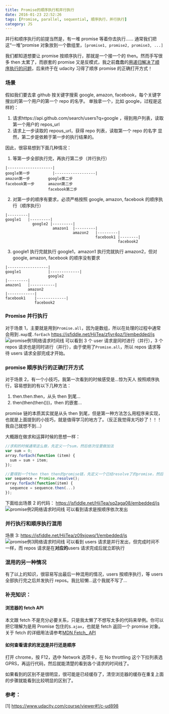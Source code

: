```yaml
---
title: Promise的顺序执行和并行执行
date: 2016-01-23 22:52:26
tags: [Promise, parallel, sequential, 顺序执行，并行执行]
category: JS
---
```


并行和顺序执行的前提当然是，有一堆 promise 等着你去执行……
通常我们把这“一堆”promise 对象放到一个数组里，`[promise1, promise2, promise3, ...]`

我们都知道想要让 promise 按顺序执行，那就是一个接一个的 then。然而手写很多 then 太累了，而嵌套的 promise 又是反模式，我之前蠢蠢的[用递归解决了顺序执行的问题](tech/2016/01/18/sequentialize-promise-by-recursion/)，后来终于在 udacity 习得了顺序 promise 的正确打开方式！

### 场景

假如我们要去拿 github 按关键字搜索 google, amazon, facebook，每个关键字搜出的第一个用户的第一个 repo 的名字。
单独拿一个，比如 google，过程是这样的：

1. 请求https://api.github.com/search/users?q=google ，得到用户列表，读取第一个用户的 repos_url
2. 请求上一步读取的 repous_url，获得 repo 列表，读取第一个 repo 的名字
   显然，第二步是依赖于第一步的执行结果的。

因此，很容易想到下面几种情况：

1. 等第一步全部执行完，再执行第二步（并行执行）

```
|--------------------|
google第一步          |------------------|
amazon第一步        google第二步
facebook第一步      amazon第二步
                   facebook第二步
```

2. 对第一步的顺序有要求，必须严格按照 google, amazon, facebook 的顺序执行（顺序执行）

```
|---------|
google1   |---------|
            google2 |---------|
                     amazon1  |---------|
                              amazon2   |---------|
                                        facebook1 |--------|
                                                  facebook2
```

3. google1 执行完就执行 google1，amazon1 执行完就执行 amazon2，但对 google, amazon, facebook 的顺序没有要求

```
|------------------|
google1            |-------------|
                   google2
|---------|
amazon1   |-----------|
          amazon2
|------------|
facebook1    |-------------|
             facebook2
```

### Promise 并行执行

对于场景 1，主要就是用到`Promise.all`，因为是数组，所以在处理的过程中通常会用到`.map`或`.forEach`
https://jsfiddle.net/HiiTea/zfjvr4pz/1/embedded/js
![promise例1网络请求时间线](http://7xow88.com1.z0.glb.clouddn.com/tech-promise1.png)
可以看到 3 个 user 请求是同时进行（并行），3 个 repos 请求也是同时进行（并行），由于使用了`Promise.all`，所以 repos 请求等待 users 请求全部完成才开始。

### promise 顺序执行的正确打开方式

对于场景 2，有一个小技巧，我第一次看到的时候感受是…惊为天人
按照顺序执行，容易想到的有以下几种方法：

1. then.then.then，从头 then 到尾…
2. then(then(then()))，then 的嵌套…

promise 链的本质其实就是从头 then 到尾，但是第一种方法怎么用程序来实现，也就是上面提到的小技巧，就是值得学习的地方了。（反正我觉得太巧妙了！！！我自己就想不到…）

大概跟在做求和运算时候的思想一样：

```js
//求和的时候通常这么做，先定义一个sum，然后依次往里做加法
var sum = 0;
array.forEach(function (item) {
  sum = sum + item;
});
```

```js
//要得到一个then then then的promise链，先定义一个已经resolve了的promise，然后依次往后then…
var sequence = Promise.resolve();
array.forEach(function(item) {
  sequence = sequence.then(...)
});
```

下面给出场景 2 的代码：
https://jsfiddle.net/HiiTea/sq2aga08/embedded/js
![promise例2网络请求时间线](http://7xow88.com1.z0.glb.clouddn.com/tech-promise2.png)
可以看到请求是按顺序依次发出

### 并行执行和顺序执行混用

场景 3:
https://jsfiddle.net/HiiTea/z09xjowq/1/embedded/js
![promise例3网络请求时间线](http://7xow88.com1.z0.glb.clouddn.com/tech-promise3.png)
可以看到 users 请求是并行发出，但完成时间不一样，而 repos 请求是在**对应的**users 请求完成后就立即执行

### 混用的另一种情况

有了以上的知识，很容易写出最后一种混用的情况，users 按顺序执行，等 users 全部执行完之后并发执行 repos。我比较懒…这个我就不写了…

### 补充知识：

#### 浏览器的 fetch API

本文跟 fetch 不是充分必要关系，只是我太懒了不想写太多的代码来举例。你可以把它理解为是用 Promise 包住的`$.ajax`，也就是 fetch 返回一个 promise 对象。关于 fetch 的详细用法请参考[MDN Fetch\_ API](https://developer.mozilla.org/en-US/docs/Web/API/Fetch_API)

#### 如何查看请求的发送是并行还是顺序

打开 chrome，按 F12，选中 Network 选项卡，在 No throttling 这个下拉列表选 GPRS，再运行代码，然后就能清楚的看到各个请求的时间线了。

如果看到的区别不是很明显，很可能是已经缓存了，清空浏览器的缓存在重复上面的步骤就能看到比较明显的区别了。

### 参考：

[1] https://www.udacity.com/course/viewer#!/c-ud898
